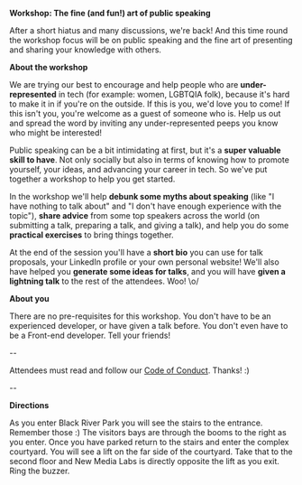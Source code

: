 **Workshop: The fine (and fun!) art of public speaking**

After a short hiatus and many discussions, we're back! And this time round the workshop focus will be on public speaking and the fine art of presenting and sharing your knowledge with others.

**About the workshop**

We are trying our best to encourage and help people who are **under-represented** in tech (for example: women, LGBTQIA folk), because it's hard to make it in if you're on the outside. If this is you, we'd love you to come! If this isn't you, you're welcome as a guest of someone who is. Help us out and spread the word by inviting any under-represented peeps you know who might be interested!

Public speaking can be a bit intimidating at first, but it's a **super valuable skill to have**. Not only socially but also in terms of knowing how to promote yourself, your ideas, and advancing your career in tech. So we've put together a workshop to help you get started.

In the workshop we'll help **debunk some myths about speaking** (like "I have nothing to talk about" and "I don't have enough experience with the topic"), **share advice** from some top speakers across the world (on submitting a talk, preparing a talk, and giving a talk), and help you do some **practical exercises** to bring things together.

At the end of the session you'll have a **short bio** you can use for talk proposals, your LinkedIn profile or your own personal website! We'll also have helped you **generate some ideas for talks**, and you will have **given a lightning talk** to the rest of the attendees. Woo! \o/

**About you**

There are no pre-requisites for this workshop. You don't have to be an experienced developer, or have given a talk before. You don't even have to be a Front-end developer. Tell your friends!

--

Attendees must read and follow our [Code of Conduct](http://ctfeds.org/code-of-conduct/). Thanks! :)

--

**Directions**

As you enter Black River Park you will see the stairs to the entrance. Remember those :) 
The visitors bays are through the booms to the right as you enter. 
Once you have parked return to the stairs and enter the complex courtyard. You will see a lift on the far side of the courtyard. 
Take that to the second floor and New Media Labs is directly opposite the lift as you exit. Ring the buzzer.

